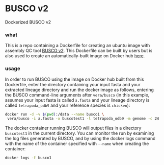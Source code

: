 # BUSCO v2
Dockerized BUSCO v2

### what
This is a repo containing a Dockerfile for creating an ubuntu image with assembly QC tool [BUSCO v2](http://busco.ezlab.org/v2/). This Dockerfile can be built by users but is also used to create an automatically-built image on Docker hub [here](https://hub.docker.com/r/vera/busco/).  

### usage
In order to run BUSCO using the image on Docker hub built from this Dockerfile, enter the directory containing your input fasta and your extracted lineage directory and run the docker image as follows, entering the BUSCO command-line arguments after `vera/busco`  (in this example, assumes your input fasta is called `a.fasta` and your lineage directory is called `tetrapoda_odb9` and your reference species is `chicken`):
 
```bash
docker run -d -v $(pwd):/data --name busco1 \
 vera/busco -i a.fasta -o buscotest1 -l tetrapoda_odb9 -m genome -c 24 -sp chicken
```

The docker container running BUSCO will output files in a directory `buscotest1` in the current directory. You can monitor the run by examining the log files generated by BUSCO, and by using the docker logs command with the name of the container specified with `--name` when creating the container:
```bash
docker logs -f busco1
```

